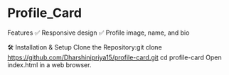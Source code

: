 # Profile_Card
Features
✅ Responsive design
✅ Profile image, name, and bio

🛠 Installation & Setup
Clone the Repository:git clone https://github.com/Dharshinipriya15/profile-card.git
cd profile-card
Open index.html in a web browser.
